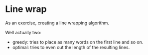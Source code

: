 # Line wrap

As an exercise, creating a line wrapping algorithm.

Well actually two:

* greedy: tries to place as many words on the first line and so on.
* optimal: tries to even out the length of the resulting lines.

